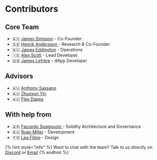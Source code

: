 # Contributors

## Core Team

* 🇦🇺 [James Simpson](https://www.linkedin.com/in/jamesronaldsimpson/) - Co-Founder
* 🇸🇪 [Henrik Andersson ](https://www.linkedin.com/in/henrikandersson/)- Research & Co-Founder
* 🇦🇺 [James Eddington](https://twitter.com/jwpeddington) - Operations
* 🇮🇪 [Alex Scott](https://www.linkedin.com/in/alex-scott-0341a976/) -  Lead Developer
* 🇬🇧 [James Lefrère](https://www.linkedin.com/in/james-lefrere/) -  dApp Developer

## Advisors

* 🇦🇺 [Anthony Sassano](https://www.linkedin.com/in/asassano/) 
* 🇦🇺 [Zhuoxun Yin](https://www.linkedin.com/in/zhuoxun-yin-3ba93728)
* 🇦🇺 [Flex Dapps](https://www.linkedin.com/company/flex-dapps/) 

## With help from

* 🇦🇷 [Facundo Spagnuolo ](https://www.linkedin.com/in/facuspagnuolo/)- Solidity Architecture and Governance
* 🇦🇺 [Ryan Miller](https://www.linkedin.com/in/ryan-miller-rozifus/) - Development
* 🇫🇷 [Lea Filipo](https://www.linkedin.com/in/leafilipowicz/) - Design 



{% hint style="info" %}
Want to chat with the team? Talk to us directly on [Discor​​d](https://discord.gg/7n3m7Tz) or [Email](mailto:info@mstable.org)
{% endhint %}

